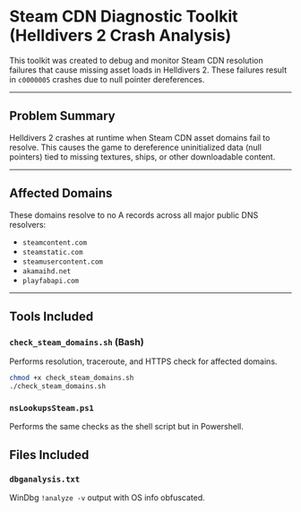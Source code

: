 # Steam CDN Diagnostic Toolkit (Helldivers 2 Crash Analysis)

This toolkit was created to debug and monitor Steam CDN resolution failures that cause missing asset loads in Helldivers 2. These failures result in `c0000005` crashes due to null pointer dereferences.

---

## Problem Summary

Helldivers 2 crashes at runtime when Steam CDN asset domains fail to resolve. This causes the game to dereference uninitialized data (null pointers) tied to missing textures, ships, or other downloadable content.

---

## Affected Domains

These domains resolve to no A records across all major public DNS resolvers:

- `steamcontent.com`
- `steamstatic.com`
- `steamusercontent.com`
- `akamaihd.net`
- `playfabapi.com`

---

## Tools Included

### `check_steam_domains.sh` (Bash)
Performs resolution, traceroute, and HTTPS check for affected domains.

```bash
chmod +x check_steam_domains.sh
./check_steam_domains.sh
```

### `nsLookupsSteam.ps1`
Performs the same checks as the shell script but in Powershell.

## Files Included

### `dbganalysis.txt`
WinDbg `!analyze -v` output with OS info obfuscated.
